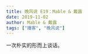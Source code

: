 ```yaml
---
title: 晚风说 E19：Mable & 戴露
date: 2019-11-02
author: Mable & 戴露
tags: ["播客", "晚风说"]
---
```


一次朴实的形而上谈话。

